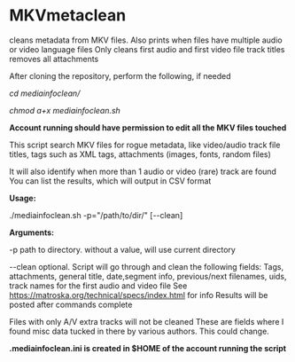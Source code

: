 # MKVmetaclean

cleans metadata from MKV files. Also prints when files have multiple audio or video language files
Only cleans first audio and first video file track titles
removes all attachments


After cloning the repository, perform the following, if needed

*cd mediainfoclean/*

*chmod a+x mediainfoclean.sh*

**Account running should have permission to edit all the MKV files touched**


This script search MKV files for rogue metadata, like video/audio track file titles,
tags such as XML tags, attachments (images, fonts, random files)

It will also identify when more than 1 audio or video (rare) track are found
You can list the results, which will output in CSV format

**Usage:**

./mediainfoclean.sh  -p=\"/path/to/dir/\" [--clean]

**Arguments:**

-p path  to directory. without a value, will use current directory
 
--clean  optional. Script will go through and clean the following fields:
 Tags, attachments, general title, date,segment info, previous/next filenames, uids,
track names for the first audio and video file
See https://matroska.org/technical/specs/index.html for info
Results will be posted after commands complete

Files with only A/V extra tracks will not be cleaned
These are fields where I found misc data tucked in there by various authors. This could change.
    
**.mediainfoclean.ini  is created in \$HOME of the account running the script**

